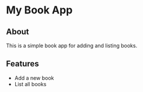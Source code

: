 # My Book App

## About  
This is a simple book app for adding and listing books.

## Features  
- Add a new book  
- List all books  
